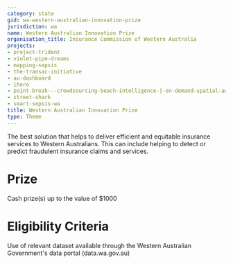 ```yaml
---
category: state
gid: wa-western-australian-innovation-prize
jurisdiction: wa
name: Western Australian Innovation Prize
organisation_title: Insurance Commission of Western Australia
projects:
- project-trident
- violet-pipe-dreams
- mapping-sepsis
- the-transac-initiative
- au-dashboard
- ihero
- point-break---crowdsourcing-beach-intelligence-|-on-demand-spatial-awareness
- street-shark
- smart-sepsis-wa
title: Western Australian Innovation Prize
type: Theme
---
```


The best solution that helps to deliver efficient and equitable insurance services to Western Australians. This can include helping to detect or predict fraudulent insurance claims and services.

# Prize
Cash prize(s) up to the value of $1000

# Eligibility Criteria
Use of relevant dataset available through the Western Australian Government's data portal (data.wa.gov.au)
